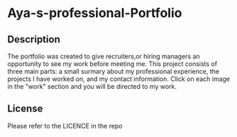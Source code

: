 # Aya-s-professional-Portfolio

## Description
The portfolio was created to give recruiters,or hiring managers an opportunity to see my work before meeting me. 
This project consists of three main parts: a small surmary about my professional experience, the projects I have worked on, and my contact information. Click on each image in the "work" section and you will be directed to my work. 

## License

Please refer to the LICENCE in the repo
